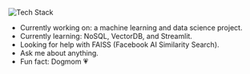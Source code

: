 ![Tech Stack](https://skillicons.dev/icons?i=java,nodejs,python,linux,gitlab,bash,mysql,vscode,visualstudio,azure,tensorflow,pytorch&theme=light)

- Currently working on: a machine learning and data science project.
- Currently learning: NoSQL, VectorDB, and Streamlit.
- Looking for help with FAISS (Facebook AI Similarity Search).
- Ask me about anything.
- Fun fact: Dogmom 💗


